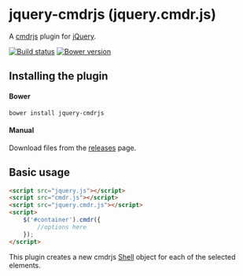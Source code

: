 # jquery-cmdrjs (jquery.cmdr.js)

A [cmdrjs](https://github.com/cmdrjs/cmdrjs) plugin for [jQuery](https://jquery.com/).

[![Build status](https://travis-ci.org/cmdrjs/jquery-cmdrjs.png)](https://travis-ci.org/cmdrjs/jquery-cmdrjs)
[![Bower version](https://badge.fury.io/bo/jquery-cmdrjs.svg)](http://badge.fury.io/bo/jquery-cmdrjs)

## Installing the plugin

#### Bower
```
bower install jquery-cmdrjs
```

#### Manual

Download files from the [releases](https://github.com/cmdrjs/jquery-cmdrjs/releases) page.

## Basic usage

```html
<script src="jquery.js"></script>
<script src="cmdr.js"></script>
<script src="jquery.cmdr.js"></script>
<script>    
    $('#container').cmdr({
        //options here
    });
</script>
```

This plugin creates a new cmdrjs [Shell](https://github.com/cmdrjs/cmdrjs/wiki/shell-class) object for each of the selected elements.
